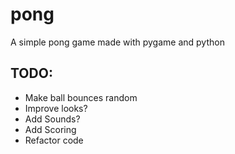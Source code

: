# pong
 A simple pong game made with pygame and python

## TODO:
- Make ball bounces random
- Improve looks?
- Add Sounds?
- Add Scoring
- Refactor code